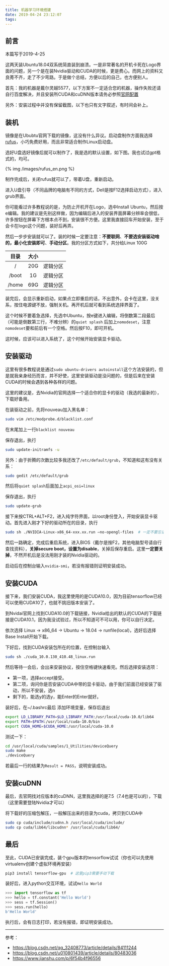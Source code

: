 ```yaml
---
title: 机器学习环境搭建
date: 2019-04-24 23:12:07
tags:
---
```


## 前言

本篇写于2019-4-25

这两天装Ubuntu18.04双系统简直装到崩溃。一是非常著名的开机卡死在Logo界面的问题，另一个是在装Nvidia驱动和CUDA的时候，更是费心。而网上的资料又良莠不齐，走了不少弯路。于是做个总结，方便以后的自己，也方便别人。

首先：我的机器是戴尔灵越5577，以下方案不一定适合您的机器，操作失败还请自行百度解决，并且安装所CUDA和cuDNN版本请务必参照[官网配置](https://tensorflow.google.cn/install/source)

另外：安装过程中并没有保留截图，以下也只有文字叙述，有时间会补上。

## 装机

镜像是在Ububtu官网下载的镜像，这没有什么异议。启动盘制作方面我选择[rufus](https://rufus.ie/)，小巧免费好用，而且非常适合制作Linux启动盘。

选好U盘选好镜像后就可以制作了，我是选的默认设置，如下图。我也试过gpt格式的，均可。

{% img /images/rufus_en.png %}

制作完成后，关闭rufus就可以了，带着U盘，重新启动。

进入U盘引导（不同品牌的电脑有不同的方式，Dell是按F12选择启动方式），进入grub界面。

你可能看过许多教程说的是，为防止开机开在Logo，选中Install Ubuntu，然后按e编辑。我的建议是先别这样做，因为编辑后进入的安装界面屏幕分辨率会很低，许多按钮在屏幕下方根本点不到，安装很不方便。这里我直接回车开始安装，至于会卡在logo这个问题，装好后再弄。

然后一步步安装就可以了。装的时候一定要注意：**不要联网**、**不要选安装驱动啥的，最小化安装即可**、**手动分区**。我的分区方式如下，共分给Linux 100G

| 目录  | 大小  |          |
| :---: | :---: | :------: |
|   /   |  20G  | 逻辑分区 |
| /boot |  1G   | 逻辑分区 |
| /home |  69G  | 逻辑分区 |

装完后，会显示重新启动，如果点立即重启的话，不出意外，会卡在这里，没关系，按住电源键不放，强制关机。再开机后就可看到系统选择界面了。

这个时候不要着急选择，先选中Ubuntu，按e键进入编辑，将倒数第二段最后（可能是倒数第三行，不难分辨）的`quiet splash` 后加上`nomodeset`，注意`nomodeset`要和前后有一个空格。然后按F10，即可开机。

这时候，应该可以进入系统了，这个时候开始安装显卡驱动。

## 安装驱动

这里有很多教程说是通过`sudo ubuntu-drivers autoinstall`这个方法安装的，但是就我亲身经历而言，并不好使，这里安装驱动是没问题的，但是后来在安装CUDA的时候会遇到各种各样的问题。

这里的建议是，去Nvidia的官网选择一个适合你的显卡的驱动（我选的最新的），下载好备用。

在装驱动之前，先将nouveau加入黑名单：

```bash
sudo vim /etc/modprobe.d/blacklist.conf
```

在末尾加上一行`blacklist nouveau`

保存退出，执行
```bash
sudo update-initramfs -u
```

另外：由于折腾的次数比较多我还改了`/etc/default/grub`，不知道和这有没有关系：

```bash
sudo gedit /etc/default/grub
```

然后将`quiet splash`后面加上`acpi_osi=linux`

保存退出，执行

```bash
sudo update-grub
```

接下来按CTRL+ALT+F2，进入纯字符界面，以root身份登入，开始安装显卡驱动。首先进入刚才下好的驱动所在的目录，执行

```bash
sudo sh ./NVIDIA-Linux-x86_64-xxx.xx.run –no-opengl-files  # 一定不要忘记后面的参数
```

然后一路确定，完成后重启系统，进入BIOS（戴尔是按F2，其他电脑型号请自行查找资料），**关掉secure boot，设置为disable**，关掉后保存重启。这里**一定要关掉**，不然开机后是没法用刚才装的Nvidia驱动的。

启动后在控制台输入`nvidia-smi`，若没有报错则证明安装成功。

## 安装CUDA

接下来，我们安装CUDA，我这里使用的是CUDA10.0，因为目前tensorflow已经可以使用CUDA10了，也就不挑旧版本安装了。

到Nvidai官网上找到CUDA10.0的下载链接，Nvidia给出的默认的CUDA的下载链接是CUDA10.1，因为我没试验过，所以不知道可不可以用，你可以自行决定。

依次选择 Linux -> x86_64 -> Ubuntu -> 18.04 -> runfile(local)，选好后选择Base Install开始下载。

下好后，找到CUDA安装包所在的位置，在控制台输入

```bash
sudo sh ./cuda_10.0.130_410.48_linux.run
```

然后等待一会后，会出来安装协议，按住空格键快速看完。然后选择安装选项：

- 第一项，选择accept接受。
- 第二项，询问你是否安装CUDA中带的显卡驱动，由于我们前面已经安装了驱动，所以不安装，选n
- 剩下的，能选y的选y，能Enter的Enter就好。

装好后，在~/.bashrc最后 添加环境变量，保存后退出

```bash
export LD_LIBRARY_PATH=$LD_LIBRARY_PATH:/usr/local/cuda-10.0/lib64
export PATH=$PATH:/usr/local/cuda-10.0/bin
export CUDA_HOME=$CUDA_HOME:/usr/local/cuda-10.0
```

测试一下：

```bash
cd /usr/local/cuda/samples/1_Utilities/deviceQuery 
sudo make
./deviceQuery
```

若最后一行的结果为`Result = PASS`，说明安装成功。

## 安装cuDNN

最后，去官网找对应版本的cuDNN，这里我选择的是7.5（7.4也是可以的），下载（这里需要登陆Nvidia才可以）

将下载好的压缩包解压，一般解压出来的目录为cuda，拷贝到CUDA中

```bash
sudo cp cuda/include/cudnn.h /usr/local/cuda/include/ 
sudo cp cuda/lib64/libcudnn* /usr/local/cuda/lib64/
```

## 最后

至此，CUDA已安装完成，装个gpu版本的tensorflow试试（你也可以先使用virtualenv创建个虚拟环境再安装）

```bash
pip3 install tensorflow-gpu  # 这里pip3需要手动下载
```

装好后，进入python交互环境，试试`Hello World`

```python
>>> import tensorflow as tf
>>> hello = tf.constant('Hello World')
>>> sess = tf.Session()
>>> sess.run(hello)
b'Hello World'
```

执行后，会有日志打印，若没有报错，即证明安装成功。

---

参考：
- https://blog.csdn.net/qq_32408773/article/details/84111244
- https://blog.csdn.net/u010801439/article/details/80483036
- https://www.jianshu.com/p/6f54b4f96556
